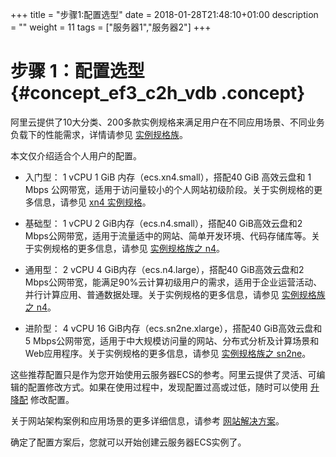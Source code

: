 +++
title = "步骤1:配置选型"
date = 2018-01-28T21:48:10+01:00
description = ""
weight = 11
tags = ["服务器1","服务器2"]
+++

# 步骤 1：配置选型 {#concept_ef3_c2h_vdb .concept}

阿里云提供了10大分类、200多款实例规格来满足用户在不同应用场景、不同业务负载下的性能需求，详情请参见 [实例规格族](../../../../intl.zh-CN/产品简介/实例规格族.md#)。

本文仅介绍适合个人用户的配置。

-   入门型： 1 vCPU 1 GiB 内存（ecs.xn4.small），搭配40 GiB 高效云盘和 1 Mbps 公网带宽，适用于访问量较小的个人网站初级阶段。关于实例规格的更多信息，请参见 [xn4 实例规格](../../../../intl.zh-CN/产品简介/实例规格族.md#xn4)。

-   基础型： 1 vCPU 2 GiB内存（ecs.n4.small），搭配40 GiB高效云盘和2 Mbps公网带宽，适用于流量适中的网站、简单开发环境、代码存储库等。关于实例规格的更多信息，请参见 [实例规格族之 n4](../../../../intl.zh-CN/产品简介/实例规格族.md#n4)。

-   通用型： 2 vCPU 4 GiB内存（ecs.n4.large），搭配40 GiB高效云盘和2 Mbps公网带宽，能满足90%云计算初级用户的需求，适用于企业运营活动、并行计算应用、普通数据处理。关于实例规格的更多信息，请参见 [实例规格族之 n4](../../../../intl.zh-CN/产品简介/实例规格族.md#n4)。

-   进阶型： 4 vCPU 16 GiB内存（ecs.sn2ne.xlarge），搭配40 GiB高效云盘和5 Mbps公网带宽，适用于中大规模访问量的网站、分布式分析及计算场景和Web应用程序。关于实例规格的更多信息，请参见 [实例规格族之 sn2ne](../../../../intl.zh-CN/产品简介/实例规格族.md#sn2ne)。


这些推荐配置只是作为您开始使用云服务器ECS的参考。阿里云提供了灵活、可编辑的配置修改方式。如果在使用过程中，发现配置过高或过低，随时可以使用 [升降配](../../../../intl.zh-CN/用户指南/实例/升降配/升降配概述.md#) 修改配置。

关于网站架构案例和应用场景的更多详细信息，请参考 [网站解决方案](https://www.alibabacloud.com/zh/solutions/hosting)。

确定了配置方案后，您就可以开始创建云服务器ECS实例了。
